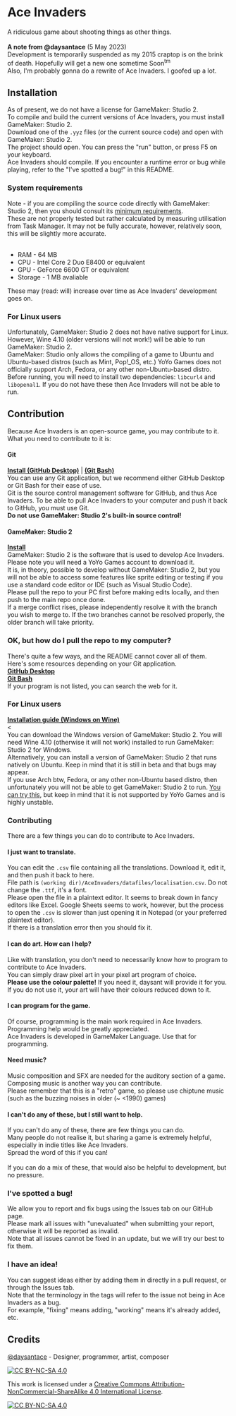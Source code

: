 # Ace Invaders
A ridiculous game about shooting things as other things.<br>
<br>
**A note from @daysantace** (5 May 2023)<br>
Development is temporarily suspended as my 2015 craptop is on the brink of death. Hopefully will get a new one sometime Soon<sup>tm</sup><br>
Also, I'm probably gonna do a rewrite of Ace Invaders. I goofed up a lot.

## Installation
As of present, we do not have a license for GameMaker: Studio 2.<br>
To compile and build the current versions of Ace Invaders, you must install GameMaker: Studio 2.<br>
Download one of the `.yyz` files (or the current source code) and open with GameMaker: Studio 2.<br>
The project should open. You can press the "run" button, or press F5 on your keyboard.<br>
Ace Invaders should compile. If you encounter a runtime error or bug while playing, refer to the "I've spotted a bug!" in this README.
### System requirements
Note - if you are compiling the source code directly with GameMaker: Studio 2, then you should consult its [minimum requirements](https://help.yoyogames.com/hc/en-us/articles/360002406417-Technical-Setup-Info#System%20Requirements).<br>
These are not properly tested but rather calculated by measuring utilisation from Task Manager. It may not be fully accurate, however, relatively soon, this will be slightly more accurate.<br>
<br>
* RAM - 64 MB
* CPU - Intel Core 2 Duo E8400 or equivalent
* GPU - GeForce 6600 GT or equivalent
* Storage - 1 MB avaliable

These may (read: will) increase over time as Ace Invaders' development goes on.<br>

### For Linux users
Unfortunately, GameMaker: Studio 2 does not have native support for Linux. However, Wine 4.10 (older versions will not work!) will be able to run GameMaker: Studio 2.<br>
GameMaker: Studio only allows the compiling of a game to Ubuntu and Ubuntu-based distros (such as Mint, Pop!_OS, etc.)
YoYo Games does not officially support Arch, Fedora, or any other non-Ubuntu-based distro.
Before running, you will need to install two dependencies: `libcurl4` and `libopenal1`. If you do not have these then Ace Invaders will not be able to run.
## Contribution
Because Ace Invaders is an open-source game, you may contribute to it. What you need to contribute to it is:
#### Git
[**Install (GitHub Desktop)**](https://desktop.github.com/) | [**(Git Bash)**](https://git-scm.com/downloads)<br>
You can use any Git application, but we recommend either GitHub Desktop or Git Bash for their ease of use.<br>
Git is the source control management software for GitHub, and thus Ace Invaders. To be able to pull Ace Invaders to your computer and push it back to GitHub, you must use Git.<br>
**Do not use GameMaker: Studio 2's built-in source control!**

#### GameMaker: Studio 2
[**Install**](https://accounts.yoyogames.com/downloads)<br>
GameMaker: Studio 2 is the software that is used to develop Ace Invaders.<br>
Please note you will need a YoYo Games account to download it.<br>
It is, in theory, possible to develop without GameMaker: Studio 2, but you will not be able to access some features like sprite editing or testing if you use a standard code editor or IDE (such as Visual Studio Code).
<br>
Please pull the repo to your PC first before making edits locally, and then push to the main repo once done.<br>
If a merge conflict rises, please independently resolve it with the branch you wish to merge to. If the two branches cannot be resolved properly, the older branch will take priority.<br>

### OK, but how do I pull the repo to my computer?
There's quite a few ways, and the README cannot cover all of them.<br>
Here's some resources depending on your Git application.<br>
[**GitHub Desktop**](https://docs.github.com/en/desktop/contributing-and-collaborating-using-github-desktop/adding-and-cloning-repositories/cloning-a-repository-from-github-to-github-desktop)<br>
[**Git Bash**](https://github.com/git-guides/git-clone)<br>
If your program is not listed, you can search the web for it.

### For Linux users
[**Installation guide (Windows on Wine)**](https://forum.gamemaker.io/index.php?threads/run-the-gms2-ide-on-ubuntu-19-04.64330/)<br>
<<br>
You can download the Windows version of GameMaker: Studio 2. You will need Wine 4.10 (otherwise it will not work) installed to run GameMaker: Studio 2 for Windows.<br>
Alternatively, you can install a version of GameMaker: Studio 2 that runs natively on Ubuntu. Keep in mind that it is still in beta and that bugs may appear.<br>
If you use Arch btw, Fedora, or any other non-Ubuntu based distro, then unfortunately you will not be able to get GameMaker: Studio 2 to run. [You can try this](https://forum.gamemaker.io/index.php?threads/running-gms2-beta-on-arch-linux-and-possibly-other-distros-too.88092/), but keep in mind that it is not supported by YoYo Games and is highly unstable.

### Contributing
There are a few things you can do to contribute to Ace Invaders.

#### I just want to translate.
You can edit the `.csv` file containing all the translations. Download it, edit it, and then push it back to here.<br>
File path is `(working dir)/AceInvaders/datafiles/localisation.csv`. Do not change the `.ttf`, it's a font.<br>
Please open the file in a plaintext editor. It seems to break down in fancy editors like Excel. Google Sheets seems to work, however, but the process to open the `.csv` is slower than just opening it in Notepad (or your preferred plaintext editor).<br>
If there is a translation error then you should fix it.

#### I can do art. How can I help?
Like with translation, you don't need to necessarily know how to program to contribute to Ace Invaders.<br>
You can simply draw pixel art in your pixel art program of choice.<br>
**Please use the colour palette!** If you need it, daysant will provide it for you.<br>
If you do not use it, your art will have their colours reduced down to it.

#### I can program for the game.
Of course, programming is the main work required in Ace Invaders.<br>
Programming help would be greatly appreciated.<br>
Ace Invaders is developed in GameMaker Language. Use that for programming.<br>

#### Need music?
Music composition and SFX are needed for the auditory section of a game.
Composing music is another way you can contribute.<br>
Please remember that this is a "retro" game, so please use chiptune music (such as the buzzing noises in older (~ <1990) games)

#### I can't do any of these, but I still want to help.
If you can't do any of these, there are few things you can do.<br>
Many people do not realise it, but sharing a game is extremely helpful, especially in indie titles like Ace Invaders.<br>
Spread the word of this if you can!<br>
<br>
If you can do a mix of these, that would also be helpful to development, but no pressure.

### I've spotted a bug!
We allow you to report and fix bugs using the Issues tab on our GitHub page.<br>
Please mark all issues with "unevaluated" when submitting your report, otherwise it will be reported as invalid.<br>
Note that all issues cannot be fixed in an update, but we will try our best to fix them.

### I have an idea!
You can suggest ideas either by adding them in directly in a pull request, or through the Issues tab.<br>
Note that the terminology in the tags will refer to the issue not being in Ace Invaders as a bug.<br>
For example, "fixing" means adding, "working" means it's already added, etc.<br>

## Credits
[@daysantace](https://github.com/daysantace) - Designer, programmer, artist, composer

[![CC BY-NC-SA 4.0][cc-by-nc-sa-shield]][cc-by-nc-sa]


This work is licensed under a
[Creative Commons Attribution-NonCommercial-ShareAlike 4.0 International License][cc-by-nc-sa].

[![CC BY-NC-SA 4.0][cc-by-nc-sa-image]][cc-by-nc-sa]

[cc-by-nc-sa]: http://creativecommons.org/licenses/by-nc-sa/4.0/
[cc-by-nc-sa-image]: https://licensebuttons.net/l/by-nc-sa/4.0/88x31.png
[cc-by-nc-sa-shield]: https://img.shields.io/badge/License-CC%20BY--NC--SA%204.0-lightgrey.svg
